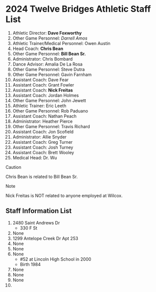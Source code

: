 # 2024 Twelve Bridges Athletic Staff List
1. Athletic Director: **Dave Foxworthy**
2. Other Game Personnel: *Darrell Amos*
3. Athletic Trainer/Medical Personnel: Owen Austin
4. Head Coach: **Chris Bean**
5. Other Game Personnel: **Bill Bean Sr.**
6. Administrator: Chris Bombard
7. Dance Advisor: Amalia De La Rosa
8. Other Game Personnel: Steve Dutra
9. Other Game Personnel: Gavin Farnham
10. Assistant Coach: Dave Fear
11. Assistant Coach: Grant Fowler
12. Assistant Coach: **Nick Freitas**
13. Assistant Coach: Jordan Holmes
14. Other Game Personnel: John Jewett
15. Athletic Trainer: Eric Leeth
16. Other Game Personnel: Rob Paduano
17. Assistant Coach: Nathan Peach
18. Administrator: Heather Pierce
19. Other Game Personnel: Travis Richard
20. Assistant Coach: Jon Scofield
21. Administrator: Allie Snyder
22. Assistant Coach: Greg Turner
23. Assistant Coach: Josh Turney
24. Assistant Coach: Brett Wooley
25. Medical Head: Dr. Wu
> [!CAUTION]
> Chris Bean is related to Bill Bean Sr.

> [!NOTE]
> Nick Freitas is NOT related to anyone employed at Wilcox.
## Staff Information List
1. 2480 Saint Andrews Dr
    - 330 F St
2. None
3. 1299 Antelope Creek Dr Apt 253
4. None
5. None
6. None
    - #52 at Lincoln High School in 2000
    - Birth 1984
7. None
8. None
9. None
10. 